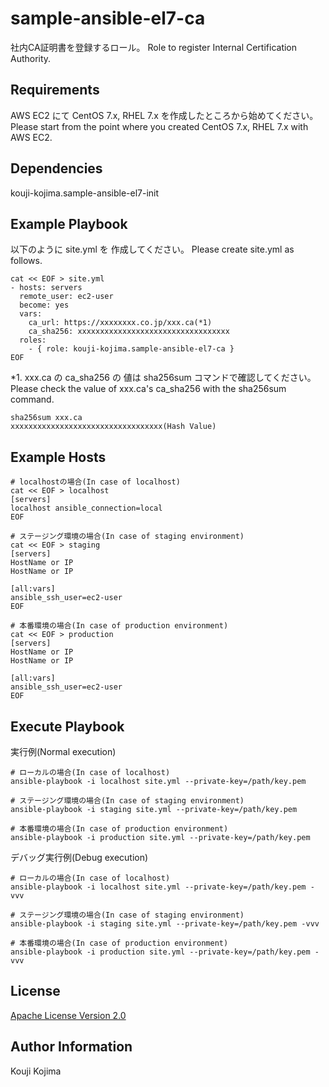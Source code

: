 sample-ansible-el7-ca
=====================

社内CA証明書を登録するロール。
Role to register Internal Certification Authority.


Requirements
------------

AWS EC2 にて CentOS 7.x, RHEL 7.x を作成したところから始めてください。
Please start from the point where you created CentOS 7.x, RHEL 7.x with AWS EC2.


Dependencies
------------

kouji-kojima.sample-ansible-el7-init


Example Playbook
----------------

以下のように site.yml を 作成してください。
Please create site.yml as follows.

```
cat << EOF > site.yml
- hosts: servers
  remote_user: ec2-user
  become: yes
  vars:
    ca_url: https://xxxxxxxx.co.jp/xxx.ca(*1)
    ca_sha256: xxxxxxxxxxxxxxxxxxxxxxxxxxxxxxxxxx
  roles:
    - { role: kouji-kojima.sample-ansible-el7-ca }
EOF
```

*1. xxx.ca の ca_sha256 の 値は sha256sum コマンドで確認してください。
    Please check the value of xxx.ca's ca_sha256 with the sha256sum command.

```
sha256sum xxx.ca
xxxxxxxxxxxxxxxxxxxxxxxxxxxxxxxxxx(Hash Value)
```


Example Hosts
-------------

```
# localhostの場合(In case of localhost)
cat << EOF > localhost
[servers]
localhost ansible_connection=local
EOF

# ステージング環境の場合(In case of staging environment)
cat << EOF > staging
[servers]
HostName or IP
HostName or IP

[all:vars]
ansible_ssh_user=ec2-user
EOF

# 本番環境の場合(In case of production environment)
cat << EOF > production
[servers]
HostName or IP
HostName or IP

[all:vars]
ansible_ssh_user=ec2-user
EOF
```


Execute Playbook
-----------------

実行例(Normal execution)

```
# ローカルの場合(In case of localhost)
ansible-playbook -i localhost site.yml --private-key=/path/key.pem

# ステージング環境の場合(In case of staging environment)
ansible-playbook -i staging site.yml --private-key=/path/key.pem

# 本番環境の場合(In case of production environment)
ansible-playbook -i production site.yml --private-key=/path/key.pem
```

デバッグ実行例(Debug execution)

```
# ローカルの場合(In case of localhost)
ansible-playbook -i localhost site.yml --private-key=/path/key.pem -vvv

# ステージング環境の場合(In case of staging environment)
ansible-playbook -i staging site.yml --private-key=/path/key.pem -vvv

# 本番環境の場合(In case of production environment)
ansible-playbook -i production site.yml --private-key=/path/key.pem -vvv
```


License
-------

[Apache License Version 2.0](https://github.com/kouji-kojima/sample-ansible-el7-ca/blob/master/LICENSE)


Author Information
------------------

Kouji Kojima

